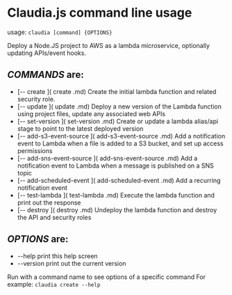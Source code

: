 # Claudia.js command line usage

usage: `claudia [command] {OPTIONS}`

Deploy a Node.JS project to AWS as a lambda microservice, optionally updating APIs/event hooks.

## _COMMANDS_ are:

* [-- create  ]( create .md)  Create the initial lambda function and related security role.
* [-- update  ]( update .md)  Deploy a new version of the Lambda function using project files, update any associated web APIs
* [-- set-version  ]( set-version .md)  Create or update a lambda alias/api stage to point to the latest deployed version
* [-- add-s3-event-source  ]( add-s3-event-source .md)  Add a notification event to Lambda when a file is added to a S3 bucket, and set up access permissions
* [-- add-sns-event-source  ]( add-sns-event-source .md)  Add a notification event to Lambda when a message is published on a SNS topic
* [-- add-scheduled-event  ]( add-scheduled-event .md)  Add a recurring notification event
* [-- test-lambda  ]( test-lambda .md)  Execute the lambda function and print out the response
* [-- destroy  ]( destroy .md)  Undeploy the lambda function and destroy the API and security roles

## _OPTIONS_ are:

 * --help           print this help screen
 * --version        print out the current version

Run with a command name to see options of a specific command
For example: `claudia create --help`

